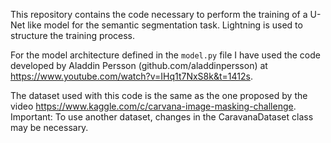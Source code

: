 This repository contains the code necessary to perform the training of a U-Net like model for the semantic segmentation task. Lightning is used to structure the training process.

For the model architecture defined in the `model.py` file I have used the code developed by 
Aladdin Persson (github.com/aladdinpersson) at https://www.youtube.com/watch?v=IHq1t7NxS8k&t=1412s.

The dataset used with this code is the same as the one proposed by the video 
https://www.kaggle.com/c/carvana-image-masking-challenge. 
Important: To use another dataset, changes in the CaravanaDataset class may be necessary.
